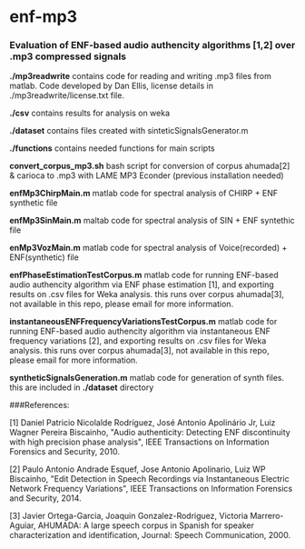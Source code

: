 # enf-mp3
### Evaluation of ENF-based audio authencity algorithms [1,2] over .mp3 compressed signals

__./mp3readwrite__ contains code for reading and writing .mp3 files from matlab. Code developed by Dan Ellis, license details in ./mp3readwrite/license.txt file.

__./csv__ contains results for analysis on weka

__./dataset__ contains files created with sinteticSignalsGenerator.m

__./functions__ contains needed functions for main scripts

__convert_corpus_mp3.sh__ bash script for conversion of corpus ahumada[2] & carioca to .mp3 with LAME MP3 Econder (previous installation needed)

__enfMp3ChirpMain.m__ matlab code for spectral analysis of CHIRP + ENF synthetic file

__enfMp3SinMain.m__ maltab code for spectral analysis of SIN + ENF syntethic file

__enMp3VozMain.m__ matlab code for spectral analysis of Voice(recorded) + ENF(synthetic) file

__enfPhaseEstimationTestCorpus.m__ matlab code for running ENF-based audio authencity algorithm via ENF phase estimation [1], and exporting results on .csv files for Weka analysis. this runs over corpus ahumada[3], not available in this repo, please email for more information.

__instantaneousENFFrequencyVariationsTestCorpus.m__ matlab code for running ENF-based audio authencity algorithm via instantaneous ENF frequency variations [2], and exporting results on .csv files for Weka analysis. this runs over corpus ahumada[3], not available in this repo, please email for more information.

__syntheticSignalsGeneration.m__ matlab code for generation of synth files. this are included in __./dataset__ directory

###References:

[1] Daniel Patricio Nicolalde Rodríguez, José Antonio Apolinário Jr, Luiz Wagner Pereira Biscainho, "Audio authenticity: Detecting ENF discontinuity with high precision phase analysis", IEEE Transactions on Information Forensics and Security, 2010.

[2] Paulo Antonio Andrade Esquef, Jose Antonio Apolinario, Luiz WP Biscainho, "Edit Detection in Speech Recordings via Instantaneous Electric Network Frequency Variations", IEEE Transactions on Information Forensics and Security, 2014. 

[3] Javier Ortega-Garcia, Joaquin Gonzalez-Rodriguez, Victoria Marrero-Aguiar, AHUMADA: A large speech corpus in Spanish for speaker characterization and identification, Journal: Speech Communication, 2000.


